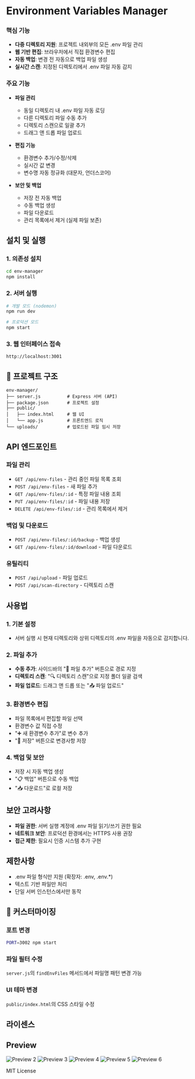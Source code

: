 # Environment Variables Manager 
### 핵심 기능
- **다중 디렉토리 지원**: 프로젝트 내외부의 모든 .env 파일 관리
- **웹 기반 편집**: 브라우저에서 직접 환경변수 편집
- **자동 백업**: 변경 전 자동으로 백업 파일 생성
- **실시간 스캔**: 지정된 디렉토리에서 .env 파일 자동 감지

### 주요 기능
- **파일 관리**
  - 동일 디렉토리 내 .env 파일 자동 로딩
  - 다른 디렉토리 파일 수동 추가
  - 디렉토리 스캔으로 일괄 추가
  - 드래그 앤 드롭 파일 업로드

- **편집 기능**
  - 환경변수 추가/수정/삭제
  - 실시간 값 변경
  - 변수명 자동 정규화 (대문자, 언더스코어)

- **보안 및 백업**
  - 저장 전 자동 백업
  - 수동 백업 생성
  - 파일 다운로드
  - 관리 목록에서 제거 (실제 파일 보존)

## 설치 및 실행

### 1. 의존성 설치
```bash
cd env-manager
npm install
```

### 2. 서버 실행
```bash
# 개발 모드 (nodemon)
npm run dev

# 프로덕션 모드
npm start
```

### 3. 웹 인터페이스 접속
```
http://localhost:3001
```

## 📁 프로젝트 구조

```
env-manager/
├── server.js          # Express 서버 (API)
├── package.json       # 프로젝트 설정
├── public/
│   ├── index.html     # 웹 UI
│   └── app.js         # 프론트엔드 로직
└── uploads/           # 업로드된 파일 임시 저장
```

## API 엔드포인트

### 파일 관리
- `GET /api/env-files` - 관리 중인 파일 목록 조회
- `POST /api/env-files` - 새 파일 추가
- `GET /api/env-files/:id` - 특정 파일 내용 조회
- `PUT /api/env-files/:id` - 파일 내용 저장
- `DELETE /api/env-files/:id` - 관리 목록에서 제거

### 백업 및 다운로드
- `POST /api/env-files/:id/backup` - 백업 생성
- `GET /api/env-files/:id/download` - 파일 다운로드

### 유틸리티
- `POST /api/upload` - 파일 업로드
- `POST /api/scan-directory` - 디렉토리 스캔

## 사용법

### 1. 기본 설정
- 서버 실행 시 현재 디렉토리와 상위 디렉토리의 .env 파일을 자동으로 감지합니다.

### 2. 파일 추가
- **수동 추가**: 사이드바의 "📂 파일 추가" 버튼으로 경로 지정
- **디렉토리 스캔**: "🔍 디렉토리 스캔"으로 지정 폴더 일괄 검색
- **파일 업로드**: 드래그 앤 드롭 또는 "📤 파일 업로드"

### 3. 환경변수 편집
- 파일 목록에서 편집할 파일 선택
- 환경변수 값 직접 수정
- "➕ 새 환경변수 추가"로 변수 추가
- "💾 저장" 버튼으로 변경사항 저장

### 4. 백업 및 보안
- 저장 시 자동 백업 생성
- "📋 백업" 버튼으로 수동 백업
- "📥 다운로드"로 로컬 저장

## 보안 고려사항

- **파일 권한**: 서버 실행 계정에 .env 파일 읽기/쓰기 권한 필요
- **네트워크 보안**: 프로덕션 환경에서는 HTTPS 사용 권장
- **접근 제한**: 필요시 인증 시스템 추가 구현

## 제한사항

- .env 파일 형식만 지원 (확장자: .env, .env.*)
- 텍스트 기반 파일만 처리
- 단일 서버 인스턴스에서만 동작

## 🔧 커스터마이징

### 포트 변경
```bash
PORT=3002 npm start
```

### 파일 필터 수정
`server.js`의 `findEnvFiles` 메서드에서 파일명 패턴 변경 가능

### UI 테마 변경
`public/index.html`의 CSS 스타일 수정

## 라이센스

## Preview

![Preview 2](./preview-2.png)
![Preview 3](./preview-3.png)
![Preview 4](./preview-4.png)
![Preview 5](./preview-5.png)
![Preview 6](./preview-6.png)

MIT License
